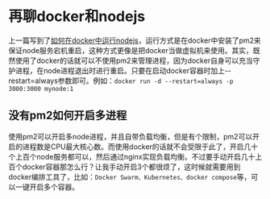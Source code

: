 # 再聊docker和nodejs

上一篇写到了[如何在docker中运行nodejs](http://yuedun.wang/blogdetail/5a6021fa4bdc8ea471fd2db0)，运行方式是在docker中安装了pm2来保证node服务宕机重启，这种方式更像是把docker当做虚拟机来使用。其实，既然使用了docker的话就可以不使用pm2来管理进程，因为docker自身可以充当守护进程，在node进程退出时进行重启。只要在启动docker容器时加上--restart=always参数即可。例如：`docker run -d --restart=always -p 3000:3000 mynode:1`

## 没有pm2如何开启多进程
使用pm2可以开启多node进程，并且自带负载均衡，但是有个限制，pm2可以开启的进程数是CPU最大核心数。而使用docker的话就不会受限于此了，开启几十个上百个node服务都可以，然后通过nginx实现负载均衡。不过要手动开启几十上百个docker容器那怎么行？让我手动开启3个都很烦了，这时候就需要用到docker编排工具了，比如：`Docker Swarm、Kubernetes、docker compose`等，可以一键开启多个容器。